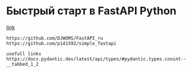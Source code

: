 # Быстрый старт в FastAPI Python
[link](https://stepik.org/course/179694/info)

```text
https://github.com/DJWOMS/FastAPI_ru
https://github.com/p141592/simple_fastapi
```
```test
usefull links
https://docs.pydantic.dev/latest/api/types/#pydantic.types.conint--__tabbed_1_2
```